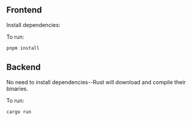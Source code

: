 ## Frontend

Install dependencies:

To run:

```sh
pnpm install
```

## Backend

No need to install dependencies--Rust will download and compile their binaries.

To run:

```sh
cargo run
```

